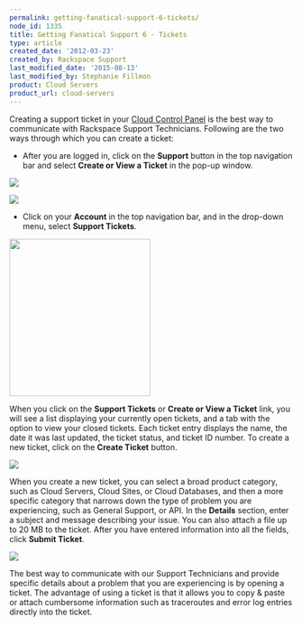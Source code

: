 ```yaml
---
permalink: getting-fanatical-support-6-tickets/
node_id: 1335
title: Getting Fanatical Support 6 - Tickets
type: article
created_date: '2012-03-23'
created_by: Rackspace Support
last_modified_date: '2015-08-13'
last_modified_by: Stephanie Fillmon
product: Cloud Servers
product_url: cloud-servers
---
```


Creating a support ticket in your [Cloud Control Panel](https://mycloud.rackspace.com/) is the best way to communicate
with Rackspace Support Technicians. Following are the two ways through
which you can create a ticket:

-   After you are logged in, click on the **Support** button in the top
    navigation bar and select **Create or View a Ticket** in the
    pop-up window.

  ![](https://8026b2e3760e2433679c-fffceaebb8c6ee053c935e8915a3fbe7.ssl.cf2.rackcdn.com/field/image/control-panel-support-button.png)

  ![](https://8026b2e3760e2433679c-fffceaebb8c6ee053c935e8915a3fbe7.ssl.cf2.rackcdn.com/field/image/control-panel-support-options.png)

-   Click on your **Account** in the top navigation bar, and in the
    drop-down menu, select **Support Tickets**.

  <img src="https://8026b2e3760e2433679c-fffceaebb8c6ee053c935e8915a3fbe7.ssl.cf2.rackcdn.com/field/image/control-panel-drop-down-support.png" width="250" height="279" />

When you click on the **Support Tickets** or **Create or View a
Ticket** link, you will see a list displaying your currently open
tickets, and a tab with the option to view your closed tickets. Each
ticket entry displays the name, the date it was last updated, the ticket
status, and ticket ID number. To create a new ticket, click on
the **Create Ticket** button.

![](https://8026b2e3760e2433679c-fffceaebb8c6ee053c935e8915a3fbe7.ssl.cf2.rackcdn.com/field/image/control-panel-support-tickets.png)

When you create a new ticket, you can select a broad product category,
such as Cloud Servers, Cloud Sites, or Cloud Databases, and then a more
specific category that narrows down the type of problem you are
experiencing, such as General Support, or API. In
the **Details** section, enter a subject and message describing your
issue. You can also attach a file up to 20 MB to the ticket. After you
have entered information into all the fields, click **Submit Ticket**.

![](https://8026b2e3760e2433679c-fffceaebb8c6ee053c935e8915a3fbe7.ssl.cf2.rackcdn.com/field/image/control-panel-sample-ticket2.png)

The best way to communicate with our Support Technicians and provide
specific details about a problem that you are experiencing is by opening
a ticket.  The advantage of using a ticket is that it allows you to copy
& paste or attach cumbersome information such as traceroutes and error
log entries directly into the ticket.
